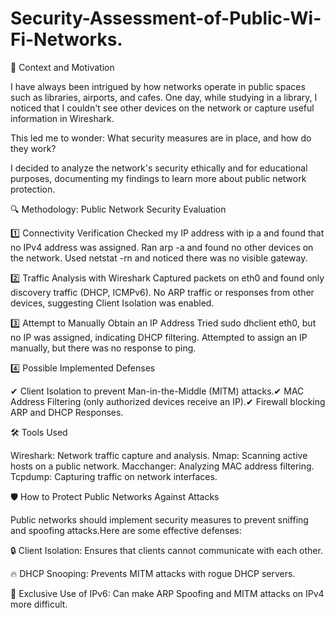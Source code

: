 # Security-Assessment-of-Public-Wi-Fi-Networks.
📌 Context and Motivation

I have always been intrigued by how networks operate in public spaces such as libraries, airports, and cafes. One day, while studying in a library, I noticed that I couldn't see other devices on the network or capture useful information in Wireshark.

This led me to wonder: What security measures are in place, and how do they work?

I decided to analyze the network's security ethically and for educational purposes, documenting my findings to learn more about public network protection.

🔍 Methodology: Public Network Security Evaluation

1️⃣ Connectivity Verification
Checked my IP address with ip a and found that no IPv4 address was assigned.
Ran arp -a and found no other devices on the network.
Used netstat -rn and noticed there was no visible gateway.

2️⃣ Traffic Analysis with Wireshark
Captured packets on eth0 and found only discovery traffic (DHCP, ICMPv6).
No ARP traffic or responses from other devices, suggesting Client Isolation was enabled.

3️⃣ Attempt to Manually Obtain an IP Address
Tried sudo dhclient eth0, but no IP was assigned, indicating DHCP filtering.
Attempted to assign an IP manually, but there was no response to ping.

4️⃣ Possible Implemented Defenses

✔ Client Isolation to prevent Man-in-the-Middle (MITM) attacks.✔ MAC Address Filtering (only authorized devices receive an IP).✔ Firewall blocking ARP and DHCP Responses.

🛠 Tools Used

Wireshark: Network traffic capture and analysis.
Nmap: Scanning active hosts on a public network.
Macchanger: Analyzing MAC address filtering.
Tcpdump: Capturing traffic on network interfaces.

🛡️ How to Protect Public Networks Against Attacks

Public networks should implement security measures to prevent sniffing and spoofing attacks.Here are some effective defenses:

🔒 Client Isolation: Ensures that clients cannot communicate with each other.

🔥 DHCP Snooping: Prevents MITM attacks with rogue DHCP servers.

🚀 Exclusive Use of IPv6: Can make ARP Spoofing and MITM attacks on IPv4 more difficult.
